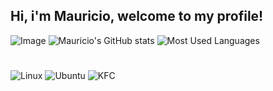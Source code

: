 ## Hi, i'm Mauricio, welcome to my profile!

![Image](https://github.com/user-attachments/assets/e97d08fb-64a1-4d09-835a-c53b0a53cd7c)
![Mauricio's GitHub stats](https://github-readme-stats.vercel.app/api?username=mautaques&theme=aura)
![Most Used Languages](https://github-readme-stats.vercel.app/api/top-langs/?username=mautaques&theme=blue-green)
#
![Linux](https://img.shields.io/badge/Linux-FCC624?style=for-the-badge&logo=linux&logoColor=black) ![Ubuntu](https://img.shields.io/badge/Ubuntu-E95420?style=for-the-badge&logo=ubuntu&logoColor=white) ![KFC](https://img.shields.io/badge/KFC-F40027?style=for-the-badge&logo=kfc&logoColor=white)

